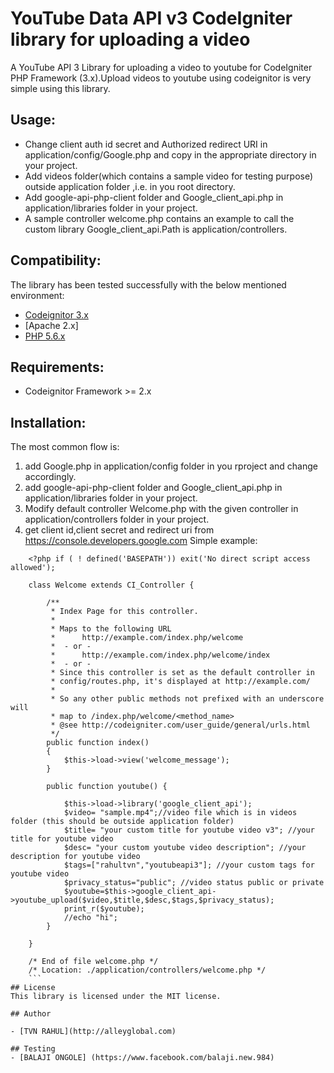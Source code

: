 # YouTube Data API v3 CodeIgniter library for uploading a video 

A YouTube API 3 Library for uploading a video to youtube  for CodeIgniter PHP Framework (3.x).Upload videos to youtube using codeignitor is very simple using this library.

## Usage:
* Change client auth id secret and Authorized redirect URI in application/config/Google.php and copy in the appropriate directory in your project.
* Add videos folder(which contains a sample video for testing purpose) outside application folder ,i.e. in you root directory.
* Add google-api-php-client folder and Google_client_api.php in application/libraries folder in your project.
* A sample controller welcome.php contains an example to call the custom library Google_client_api.Path is application/controllers.


## Compatibility:

The library has been tested successfully with the below mentioned environment:

- [Codeignitor 3.x](https://www.codeigniter.com/)
- [Apache 2.x]
- [PHP 5.6.x](http://php.net/)


## Requirements:

* Codeignitor Framework >= 2.x

## Installation:

The most common flow is:

1. add Google.php in application/config folder in you rproject and change accordingly.
2. add google-api-php-client folder and Google_client_api.php in application/libraries folder in your project.
3. Modify default controller Welcome.php with the given controller in application/controllers folder in your project.
4. get client id,client secret and redirect uri from https://console.developers.google.com
Simple example:
```
    <?php if ( ! defined('BASEPATH')) exit('No direct script access allowed');

	class Welcome extends CI_Controller {

		/**
		 * Index Page for this controller.
		 *
		 * Maps to the following URL
		 * 		http://example.com/index.php/welcome
		 *	- or -  
		 * 		http://example.com/index.php/welcome/index
		 *	- or -
		 * Since this controller is set as the default controller in 
		 * config/routes.php, it's displayed at http://example.com/
		 *
		 * So any other public methods not prefixed with an underscore will
		 * map to /index.php/welcome/<method_name>
		 * @see http://codeigniter.com/user_guide/general/urls.html
		 */
		public function index()
		{
			$this->load->view('welcome_message');
		}
		
		public function youtube() {
			
			$this->load->library('google_client_api');
			$video= "sample.mp4";//video file which is in videos folder (this should be outside application folder)
			$title= "your custom title for youtube video v3"; //your title for youtube video
			$desc= "your custom youtube video description"; //your description for youtube video
			$tags=["rahultvn","youtubeapi3"]; //your custom tags for youtube video
			$privacy_status="public"; //video status public or private
			$youtube=$this->google_client_api->youtube_upload($video,$title,$desc,$tags,$privacy_status);
			print_r($youtube);
			//echo "hi";	
		}
		
	}

	/* End of file welcome.php */
	/* Location: ./application/controllers/welcome.php */
	```
## License
This library is licensed under the MIT license.

## Author

- [TVN RAHUL](http://alleyglobal.com)

## Testing
- [BALAJI ONGOLE] (https://www.facebook.com/balaji.new.984)



